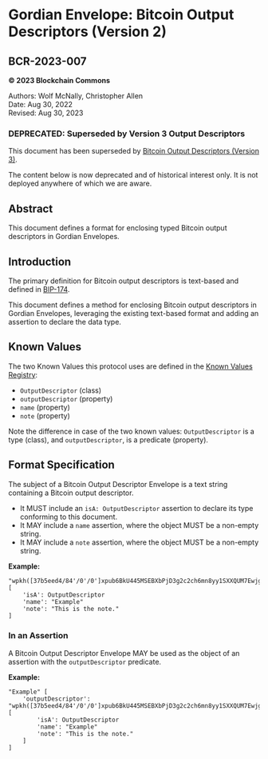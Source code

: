 # Gordian Envelope: Bitcoin Output Descriptors (Version 2)

## BCR-2023-007

**© 2023 Blockchain Commons**

Authors: Wolf McNally, Christopher Allen<br/>
Date: Aug 30, 2022<br/>
Revised: Aug 30, 2023

### DEPRECATED: Superseded by Version 3 Output Descriptors

This document has been superseded by [Bitcoin Output Descriptors (Version 3)](bcr-2023-010-output-descriptor.md).

The content below is now deprecated and of historical interest only. It is not deployed anywhere of which we are aware.

## Abstract

This document defines a format for enclosing typed Bitcoin output descriptors in Gordian Envelopes.

## Introduction

The primary definition for Bitcoin output descriptors is text-based and defined in [BIP-174](https://github.com/bitcoin/bitcoin/blob/master/doc/descriptors.md).

This document defines a method for enclosing Bitcoin output descriptors in Gordian Envelopes, leveraging the existing text-based format and adding an assertion to declare the data type.

## Known Values

The two Known Values this protocol uses are defined in the [Known Values Registry](bcr-2023-002-known-value.md#appendix-a-registry):

* `OutputDescriptor` (class)
* `outputDescriptor` (property)
* `name` (property)
* `note` (property)

Note the difference in case of the two known values: `OutputDescriptor` is a type (class), and `outputDescriptor`, is a predicate (property).

## Format Specification

The subject of a Bitcoin Output Descriptor Envelope is a text string containing a Bitcoin output descriptor.

* It MUST include an `isA: OutputDescriptor` assertion to declare its type conforming to this document.
* It MAY include a `name` assertion, where the object MUST be a non-empty string.
* It MAY include a `note` assertion, where the object MUST be a non-empty string.

**Example:**

```
"wpkh([37b5eed4/84'/0'/0']xpub6BkU445MSEBXbPjD3g2c2ch6mn8yy1SXXQUM7EwjgYiq6Wt1NDwDZ45npqWcV8uQC5oi2gHuVukoCoZZyT4HKq8EpotPMqGqxdZRuapCQ23/<0;1>/*)" [
    'isA': OutputDescriptor
    'name': "Example"
    'note': "This is the note."
]
```

### In an Assertion

A Bitcoin Output Descriptor Envelope MAY be used as the object of an assertion with the `outputDescriptor` predicate.

**Example:**

```
"Example" [
    'outputDescriptor': "wpkh([37b5eed4/84'/0'/0']xpub6BkU445MSEBXbPjD3g2c2ch6mn8yy1SXXQUM7EwjgYiq6Wt1NDwDZ45npqWcV8uQC5oi2gHuVukoCoZZyT4HKq8EpotPMqGqxdZRuapCQ23/<0;1>/*)" [
        'isA': OutputDescriptor
        'name': "Example"
        'note': "This is the note."
    ]
]
```

